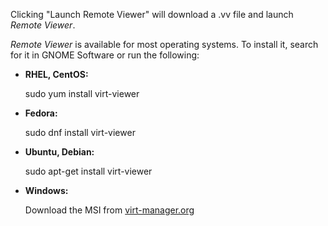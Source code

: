 Clicking "Launch Remote Viewer" will download a .vv file and launch *Remote Viewer*.

*Remote Viewer* is available for most operating systems. To install it, search for it in GNOME Software or run the following:

- **RHEL, CentOS:**

  sudo yum install virt-viewer

- **Fedora:**

  sudo dnf install virt-viewer

- **Ubuntu, Debian:**

  sudo apt-get install virt-viewer

- **Windows:**

  Download the MSI from [virt-manager.org](https://virt-manager.org/download/)